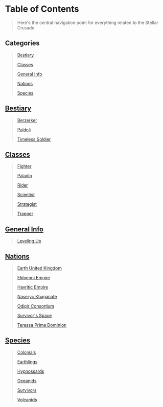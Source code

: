 #   Table of Contents

>   Here's the central navigation point for everything related to the Stellar Crusade

##  Categories

>   [Bestiary](#bestiary)
>
>   [Classes](#classes)
>
>   [General Info](#general-info)
>
>   [Nations](#nations)
>
>   [Species](#species)

##  [Bestiary](beasts/Bestiary.md)

>   [Berzerker](/beasts/MinorBerzerker.md)
>
>   [Paldoli](/beasts/Paldoli.md)
>
>   [Timeless Soldier](/beasts/TimelessSoldier.md)

##  [Classes](classes/ClassesNavigation.md)

>   [Fighter](/classes/Fighter.md)
>
>   [Paladin](/classes/Paladin.md)
>
>   [Rider](/classes/Rider.md)
>
>   [Scientist](/classes/Scientist.md)
>
>   [Strategist](/classes/Strategist.md)
>
>   [Trapper](/classes/Trapper.md)

##  [General Info](#general-info)

>   [Leveling Up](/general/levelUps.md)

##  [Nations](nations/NationNavigation.md)

>   [Earth United Kingdom](/nations/EarthUnitedKingdom.md)
>
>   [Eldoenni Empire](/nations/EldoenniEmpire.md)
>
>   [Havritic Empire](/nations/HavriticEmpire.md)
>
>   [Naseryc Khaganate](/nations/NaserycKhaganate.md)
>
>   [Odipir Consortium](/nations/OdipirConsortium.md)
>
>   [Survivor's Space](/nations/SurvivorsSpace.md)
>
>   [Teressa Prime Dominion](/nations/TeressaPrimeDominion.md)

##  [Species](species/SpeciesNavigation.md)

>   [Colonials](/species/Colonials.md)
>
>   [Earthlings](/species/Earthlings.md)
>
>   [Hypnossards](/species/Hypnossards.md)
>
>   [Oceanids](/species/Oceanids.md)
>
>   [Survivors](/species/Survivors.md)
>
>   [Volcanids](/species/Volcanids.md)
